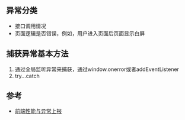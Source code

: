 异常分类
---
- 接口调用情况
- 页面逻辑是否错误，例如，用户进入页面后页面显示白屏


捕获异常基本方法
---
1. 通过全局监听异常来捕获，通过window.onerror或者addEventListener
2. try...catch

参考
---
- [前端性能与异常上报](https://juejin.im/post/6844903648355418120)
